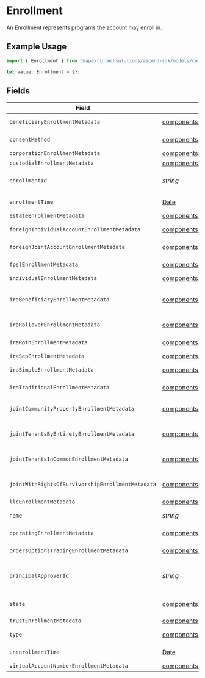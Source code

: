 # Enrollment

An Enrollment represents programs the account may enroll in.

## Example Usage

```typescript
import { Enrollment } from "@apexfintechsolutions/ascend-sdk/models/components";

let value: Enrollment = {};
```

## Fields

| Field                                                                                                                                                                                                                  | Type                                                                                                                                                                                                                   | Required                                                                                                                                                                                                               | Description                                                                                                                                                                                                            | Example                                                                                                                                                                                                                |
| ---------------------------------------------------------------------------------------------------------------------------------------------------------------------------------------------------------------------- | ---------------------------------------------------------------------------------------------------------------------------------------------------------------------------------------------------------------------- | ---------------------------------------------------------------------------------------------------------------------------------------------------------------------------------------------------------------------- | ---------------------------------------------------------------------------------------------------------------------------------------------------------------------------------------------------------------------- | ---------------------------------------------------------------------------------------------------------------------------------------------------------------------------------------------------------------------- |
| `beneficiaryEnrollmentMetadata`                                                                                                                                                                                        | [components.BeneficiaryEnrollmentMetadata](../../models/components/beneficiaryenrollmentmetadata.md)                                                                                                                   | :heavy_minus_sign:                                                                                                                                                                                                     | Metadata for the BENEFICIARY_DESIGNATION enrollment type.                                                                                                                                                              |                                                                                                                                                                                                                        |
| `consentMethod`                                                                                                                                                                                                        | [components.ConsentMethod](../../models/components/consentmethod.md)                                                                                                                                                   | :heavy_minus_sign:                                                                                                                                                                                                     | The consent method for the enrollment. Defaults to ESIGNATURE.                                                                                                                                                         | NEGATIVE_CONSENT_CONVERSION                                                                                                                                                                                            |
| `corporationEnrollmentMetadata`                                                                                                                                                                                        | [components.CorporationEnrollmentMetadata](../../models/components/corporationenrollmentmetadata.md)                                                                                                                   | :heavy_minus_sign:                                                                                                                                                                                                     | Metadata for the REGISTRATION_CORPORATION type                                                                                                                                                                         |                                                                                                                                                                                                                        |
| `custodialEnrollmentMetadata`                                                                                                                                                                                          | [components.CustodialEnrollmentMetadata](../../models/components/custodialenrollmentmetadata.md)                                                                                                                       | :heavy_minus_sign:                                                                                                                                                                                                     | Metadata for the REGISTRATION_CUSTODIAL type                                                                                                                                                                           |                                                                                                                                                                                                                        |
| `enrollmentId`                                                                                                                                                                                                         | *string*                                                                                                                                                                                                               | :heavy_minus_sign:                                                                                                                                                                                                     | A system-generated unique identifier referencing a single instance of an enrollment; Used to access the record after creation                                                                                          | 22951598-70e2-46f1-bb32-38e8da7a5cdb                                                                                                                                                                                   |
| `enrollmentTime`                                                                                                                                                                                                       | [Date](https://developer.mozilla.org/en-US/docs/Web/JavaScript/Reference/Global_Objects/Date)                                                                                                                          | :heavy_minus_sign:                                                                                                                                                                                                     | The time all enrollment requirements were satisfied and the enrollment transitioned to `ACTIVE`                                                                                                                        |                                                                                                                                                                                                                        |
| `estateEnrollmentMetadata`                                                                                                                                                                                             | [components.EstateEnrollmentMetadata](../../models/components/estateenrollmentmetadata.md)                                                                                                                             | :heavy_minus_sign:                                                                                                                                                                                                     | Metadata for the REGISTRATION_ESTATE enrollment type                                                                                                                                                                   |                                                                                                                                                                                                                        |
| `foreignIndividualAccountEnrollmentMetadata`                                                                                                                                                                           | [components.ForeignIndividualAccountEnrollmentMetadata](../../models/components/foreignindividualaccountenrollmentmetadata.md)                                                                                         | :heavy_minus_sign:                                                                                                                                                                                                     | Metadata for the REGISTRATION_INDIVIDUAL_FOREIGN type                                                                                                                                                                  |                                                                                                                                                                                                                        |
| `foreignJointAccountEnrollmentMetadata`                                                                                                                                                                                | [components.ForeignJointAccountEnrollmentMetadata](../../models/components/foreignjointaccountenrollmentmetadata.md)                                                                                                   | :heavy_minus_sign:                                                                                                                                                                                                     | Metadata for the REGISTRATION_JOINT_FOREIGN_WROS type                                                                                                                                                                  |                                                                                                                                                                                                                        |
| `fpslEnrollmentMetadata`                                                                                                                                                                                               | [components.FpslEnrollmentMetadata](../../models/components/fpslenrollmentmetadata.md)                                                                                                                                 | :heavy_minus_sign:                                                                                                                                                                                                     | Metadata for the FULLY_PAID_STOCK_LENDING enrollment type                                                                                                                                                              |                                                                                                                                                                                                                        |
| `individualEnrollmentMetadata`                                                                                                                                                                                         | [components.IndividualEnrollmentMetadata](../../models/components/individualenrollmentmetadata.md)                                                                                                                     | :heavy_minus_sign:                                                                                                                                                                                                     | Metadata for the INDIVIDUAL enrollment type                                                                                                                                                                            |                                                                                                                                                                                                                        |
| `iraBeneficiaryEnrollmentMetadata`                                                                                                                                                                                     | [components.IraBeneficiaryEnrollmentMetadata](../../models/components/irabeneficiaryenrollmentmetadata.md)                                                                                                             | :heavy_minus_sign:                                                                                                                                                                                                     | Metadata for the REGISTRATION_IRA_BENEFICIARY_ROTH and REGISTRATION_IRA_BENEFICIARY_TRADITIONAL enrollment type                                                                                                        |                                                                                                                                                                                                                        |
| `iraRolloverEnrollmentMetadata`                                                                                                                                                                                        | [components.IraRolloverEnrollmentMetadata](../../models/components/irarolloverenrollmentmetadata.md)                                                                                                                   | :heavy_minus_sign:                                                                                                                                                                                                     | Metadata for the ROLLOVER_IRA_REGISTRATION enrollment type                                                                                                                                                             |                                                                                                                                                                                                                        |
| `iraRothEnrollmentMetadata`                                                                                                                                                                                            | [components.IraRothEnrollmentMetadata](../../models/components/irarothenrollmentmetadata.md)                                                                                                                           | :heavy_minus_sign:                                                                                                                                                                                                     | Metadata for the ROTH_IRA_REGISTRATION enrollment type                                                                                                                                                                 |                                                                                                                                                                                                                        |
| `iraSepEnrollmentMetadata`                                                                                                                                                                                             | [components.IraSepEnrollmentMetadata](../../models/components/irasepenrollmentmetadata.md)                                                                                                                             | :heavy_minus_sign:                                                                                                                                                                                                     | Metadata for the SEP_IRA_REGISTRATION enrollment type                                                                                                                                                                  |                                                                                                                                                                                                                        |
| `iraSimpleEnrollmentMetadata`                                                                                                                                                                                          | [components.IraSimpleEnrollmentMetadata](../../models/components/irasimpleenrollmentmetadata.md)                                                                                                                       | :heavy_minus_sign:                                                                                                                                                                                                     | Metadata for the SIMPLE_IRA_REGISTRATION enrollment type                                                                                                                                                               |                                                                                                                                                                                                                        |
| `iraTraditionalEnrollmentMetadata`                                                                                                                                                                                     | [components.IraTraditionalEnrollmentMetadata](../../models/components/iratraditionalenrollmentmetadata.md)                                                                                                             | :heavy_minus_sign:                                                                                                                                                                                                     | Metadata for the TRADITIONAL_IRA_REGISTRATION enrollment type                                                                                                                                                          |                                                                                                                                                                                                                        |
| `jointCommunityPropertyEnrollmentMetadata`                                                                                                                                                                             | [components.JointCommunityPropertyEnrollmentMetadata](../../models/components/jointcommunitypropertyenrollmentmetadata.md)                                                                                             | :heavy_minus_sign:                                                                                                                                                                                                     | Metadata for the JOINT_COMMUNITY_PROPERTY_REGISTRATION enrollment type                                                                                                                                                 |                                                                                                                                                                                                                        |
| `jointTenantsByEntiretyEnrollmentMetadata`                                                                                                                                                                             | [components.JointTenantsByEntiretyEnrollmentMetadata](../../models/components/jointtenantsbyentiretyenrollmentmetadata.md)                                                                                             | :heavy_minus_sign:                                                                                                                                                                                                     | Metadata for the JOINT_TENANTS_BY_ENTIRETY_REGISTRATION enrollment type                                                                                                                                                |                                                                                                                                                                                                                        |
| `jointTenantsInCommonEnrollmentMetadata`                                                                                                                                                                               | [components.JointTenantsInCommonEnrollmentMetadata](../../models/components/jointtenantsincommonenrollmentmetadata.md)                                                                                                 | :heavy_minus_sign:                                                                                                                                                                                                     | Metadata for the JOINT_TENANTS_IN_COMMON_REGISTRATION enrollment type                                                                                                                                                  |                                                                                                                                                                                                                        |
| `jointWithRightsOfSurvivorshipEnrollmentMetadata`                                                                                                                                                                      | [components.JointWithRightsOfSurvivorshipEnrollmentMetadata](../../models/components/jointwithrightsofsurvivorshipenrollmentmetadata.md)                                                                               | :heavy_minus_sign:                                                                                                                                                                                                     | Metadata for the JOINT_WITH_RIGHTS_OF_SURVIVORSHIP_REGISTRATION enrollment type                                                                                                                                        |                                                                                                                                                                                                                        |
| `llcEnrollmentMetadata`                                                                                                                                                                                                | [components.LlcEnrollmentMetadata](../../models/components/llcenrollmentmetadata.md)                                                                                                                                   | :heavy_minus_sign:                                                                                                                                                                                                     | Metadata for the REGISTRATION_LLC type                                                                                                                                                                                 |                                                                                                                                                                                                                        |
| `name`                                                                                                                                                                                                                 | *string*                                                                                                                                                                                                               | :heavy_minus_sign:                                                                                                                                                                                                     | The name field Format: accounts/{account}/enrollments/{enrollment}                                                                                                                                                     | accounts/01HC3MAQ4DR9QN1V8MJ4CN1HMK/enrollments/22951598-70e2-46f1-bb32-38e8da7a5cdb                                                                                                                                   |
| `operatingEnrollmentMetadata`                                                                                                                                                                                          | [components.OperatingEnrollmentMetadata](../../models/components/operatingenrollmentmetadata.md)                                                                                                                       | :heavy_minus_sign:                                                                                                                                                                                                     | Metadata for the REGISTRATION_OPERATING enrollment type.                                                                                                                                                               |                                                                                                                                                                                                                        |
| `ordersOptionsTradingEnrollmentMetadata`                                                                                                                                                                               | [components.OrdersOptionsTradingEnrollmentMetadata](../../models/components/ordersoptionstradingenrollmentmetadata.md)                                                                                                 | :heavy_minus_sign:                                                                                                                                                                                                     | Metadata for the ORDERS_OPTIONS_TRADING enrollment type                                                                                                                                                                |                                                                                                                                                                                                                        |
| `principalApproverId`                                                                                                                                                                                                  | *string*                                                                                                                                                                                                               | :heavy_minus_sign:                                                                                                                                                                                                     | The ULID is associated with the approver of a given enrollment. The approver you create will contain the CRD Number issued to the person by FINRA. As an RIA, you should use the ULID associated with Apex's approver. | 02HB7N66WW02WL3B6B9W29K0HW                                                                                                                                                                                             |
| `state`                                                                                                                                                                                                                | [components.EnrollmentState](../../models/components/enrollmentstate.md)                                                                                                                                               | :heavy_minus_sign:                                                                                                                                                                                                     | Indicates where in the enrollment is in the process; May be `PENDING_AGREEMENT`, `ACTIVE`, `INACTIVE`, `PROCESSING`, or `EXPIRED`                                                                                      | ACTIVE                                                                                                                                                                                                                 |
| `trustEnrollmentMetadata`                                                                                                                                                                                              | [components.TrustEnrollmentMetadata](../../models/components/trustenrollmentmetadata.md)                                                                                                                               | :heavy_minus_sign:                                                                                                                                                                                                     | Metadata for the REGISTRATION_TRUST type                                                                                                                                                                               |                                                                                                                                                                                                                        |
| `type`                                                                                                                                                                                                                 | [components.EnrollmentType1](../../models/components/enrollmenttype1.md)                                                                                                                                               | :heavy_minus_sign:                                                                                                                                                                                                     | Describes the name of the enrollment; Expressed as an enum                                                                                                                                                             | REGISTRATION_INDIVIDUAL                                                                                                                                                                                                |
| `unenrollmentTime`                                                                                                                                                                                                     | [Date](https://developer.mozilla.org/en-US/docs/Web/JavaScript/Reference/Global_Objects/Date)                                                                                                                          | :heavy_minus_sign:                                                                                                                                                                                                     | The time an unenrollment request was processed and the enrollment transitioned to `INACTIVE`                                                                                                                           |                                                                                                                                                                                                                        |
| `virtualAccountNumberEnrollmentMetadata`                                                                                                                                                                               | [components.VirtualAccountNumberEnrollmentMetadata](../../models/components/virtualaccountnumberenrollmentmetadata.md)                                                                                                 | :heavy_minus_sign:                                                                                                                                                                                                     | Metadata for the VIRTUAL_ACCOUNT_NUMBER type                                                                                                                                                                           |                                                                                                                                                                                                                        |